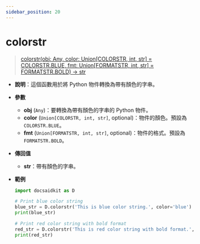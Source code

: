 ```yaml
---
sidebar_position: 20
---
```


# colorstr

> [colorstr(obj: Any, color: Union[COLORSTR, int, str] = COLORSTR.BLUE, fmt: Union[FORMATSTR, int, str] = FORMATSTR.BOLD) -> str](https://github.com/DocsaidLab/DocsaidKit/blob/71170598902b6f8e89a969f1ce27ed4fd05b2ff2/docsaidkit/utils/utils.py#L37)

- **說明**：這個函數用於將 Python 物件轉換為帶有顏色的字串。

- **參數**
    - **obj** (`Any`)：要轉換為帶有顏色的字串的 Python 物件。
    - **color** (`Union[COLORSTR, int, str]`, optional)：物件的顏色。預設為 `COLORSTR.BLUE`。
    - **fmt** (`Union[FORMATSTR, int, str]`, optional)：物件的格式。預設為 `FORMATSTR.BOLD`。

- **傳回值**

    - **str**：帶有顏色的字串。

- **範例**

    ```python
    import docsaidkit as D

    # Print blue color string
    blue_str = D.colorstr('This is blue color string.', color='blue')
    print(blue_str)

    # Print red color string with bold format
    red_str = D.colorstr('This is red color string with bold format.', color='red', fmt='bold')
    print(red_str)
    ```
